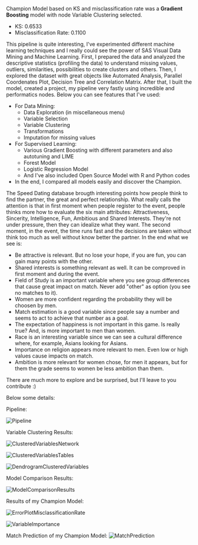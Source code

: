 Champion Model based on KS and misclassification rate was a **Gradient Boosting** model with node Variable Clustering selected.
* KS: 0.6533
* Misclassification Rate: 0.1100

This pipeline is quite interesting, I've experimented different machine learning techniques and I really could see the power of SAS Visual Data Mining and Machine Learning.
First, I prepared the data and analyzed the descriptive statistics (profiling the data) to understand missing values, outliers, similarities, possibilities to create clusters and others. Then, I explored the dataset with great objects like Automated Analysis, Parallel Coordenates Plot, Decision Tree and Correlation Matrix. After that, I built the model, created a project, my pipeline very fastly using incredible and performatics nodes. Below you can see features that I've used:
- For Data Mining:
   - Data Exploration (in miscellaneous menu)
   - Variable Selection
   - Variable Clustering
   - Transformations
   - Imputation for missing values
- For Supervised Learning:
   - Various Gradient Boosting with different parameters and also autotuning and LIME
   - Forest Model
   - Logistic Regression Model
   - And I've also included Open Source Model with R and Python codes
- In the end, I compared all models easily and discover the Champion.

The Speed Dating database brougth interesting points how people think to find the partner, the great and perfect relationship.
What really calls the attention is that in first moment when people register to the event, people thinks more how to evaluate the six main attributes: Attractiveness, Sincerity, Intelligence, Fun, Ambitious and Shared Interests. They're not under pressure, then they can idealize what they want. The second moment, in the event, the time runs fast and the decisions are taken without think too much as well without know better the partner.
In the end what we see is:
- Be attractive is relevant. But no lose your hope, if you are fun, you can gain many points with the other.
- Shared interests is something relevant as well. It can be comproved in first moment and during the event.
- Field of Study is an important variable where you see group differences that cause great impact on match. Never add "other" as option (you see no matches to it).
- Women are more confident regarding the probability they will be choosen by men.
- Match estimation is a good variable since people say a number and seems to act to achieve that number as a goal.
- The expectation of happiness is not important in this game. Is really true? And, is more important to men than women.
- Race is an interesting variable since we can see a cultural difference where, for example, Asians looking for Asians.
- Importance on religion appears more relevant to men. Even low or high values cause impacts on match.
- Ambition is more relevant for women chose, for men it appears, but for them the grade seems to women be less ambition than them.

There are much more to explore and be surprised, but I'll leave to you contribute :)
   
Below some details:

Pipeline: 

![Pipeline](https://github.com/sassoftware/vdmml-trials-challenge/blob/master/Speed-Dating-Challenge/fbknopki/pic01.png "Pipeline")

Variable Clustering Results:

![ClusteredVariablesNetwork](https://github.com/sassoftware/vdmml-trials-challenge/blob/master/Speed-Dating-Challenge/fbknopki/pic08.png "Clustered Variables Network")

![ClusteredVariablesTables](https://github.com/sassoftware/vdmml-trials-challenge/blob/master/Speed-Dating-Challenge/fbknopki/pic07.png "Clustered Variables Table")

![DendrogramClusteredVariables](https://github.com/sassoftware/vdmml-trials-challenge/blob/master/Speed-Dating-Challenge/fbknopki/pic09.png "Dendrogram Clustered Variables")

Model Comparison Results:

![ModelComparisonResults](https://github.com/sassoftware/vdmml-trials-challenge/blob/master/Speed-Dating-Challenge/fbknopki/pic02.png "Model Comparison Results")

Results of my Champion Model: 

![ErrorPlotMisclassificationRate](https://github.com/sassoftware/vdmml-trials-challenge/blob/master/Speed-Dating-Challenge/fbknopki/pic03.png "Error Plot Misclassification Rate")

![VariableImportance](https://github.com/sassoftware/vdmml-trials-challenge/blob/master/Speed-Dating-Challenge/fbknopki/pic04.png "Variable Importance")
 
Match Prediction of my Champion Model:
![MatchPrediction](https://github.com/sassoftware/vdmml-trials-challenge/blob/master/Speed-Dating-Challenge/fbknopki/pic05.png "Match Prediction")